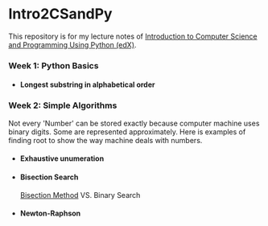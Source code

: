# Intro2CSandPy
This repository is for my lecture notes of [Introduction to Computer Science and Programming Using Python (edX)](https://courses.edx.org/courses/course-v1:MITx+6.00.1x+2T2017_2/).

### __Week 1: Python Basics__

 - #### Longest substring in alphabetical order

### __Week 2: Simple Algorithms__
Not every 'Number' can be stored exactly because computer machine uses binary digits. Some are represented approximately. Here is examples of finding root to show the way machine deals with numbers.
- #### Exhaustive unumeration
  
- #### Bisection Search
	[Bisection Method](https://en.wikipedia.org/wiki/Bisection_method) VS. Binary Search
- #### Newton-Raphson
